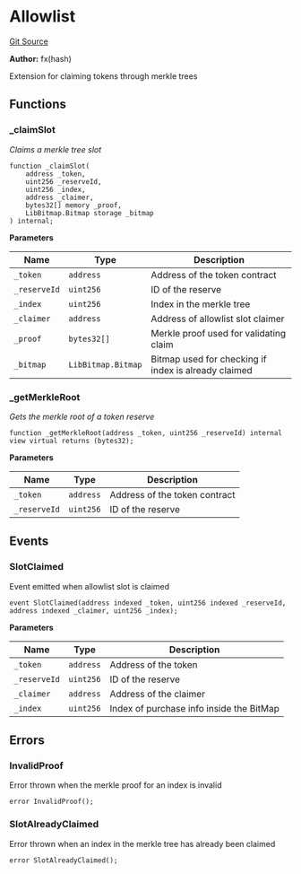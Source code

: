# Allowlist
[Git Source](https://github.com/fxhash/fxhash-evm-contracts/blob/941c33e8dcf9e8d32ef010e754110434710b4bd3/src/minters/extensions/Allowlist.sol)

**Author:**
fx(hash)

Extension for claiming tokens through merkle trees


## Functions
### _claimSlot

*Claims a merkle tree slot*


```solidity
function _claimSlot(
    address _token,
    uint256 _reserveId,
    uint256 _index,
    address _claimer,
    bytes32[] memory _proof,
    LibBitmap.Bitmap storage _bitmap
) internal;
```
**Parameters**

|Name|Type|Description|
|----|----|-----------|
|`_token`|`address`|Address of the token contract|
|`_reserveId`|`uint256`|ID of the reserve|
|`_index`|`uint256`|Index in the merkle tree|
|`_claimer`|`address`|Address of allowlist slot claimer|
|`_proof`|`bytes32[]`|Merkle proof used for validating claim|
|`_bitmap`|`LibBitmap.Bitmap`|Bitmap used for checking if index is already claimed|


### _getMerkleRoot

*Gets the merkle root of a token reserve*


```solidity
function _getMerkleRoot(address _token, uint256 _reserveId) internal view virtual returns (bytes32);
```
**Parameters**

|Name|Type|Description|
|----|----|-----------|
|`_token`|`address`|Address of the token contract|
|`_reserveId`|`uint256`|ID of the reserve|


## Events
### SlotClaimed
Event emitted when allowlist slot is claimed


```solidity
event SlotClaimed(address indexed _token, uint256 indexed _reserveId, address indexed _claimer, uint256 _index);
```

**Parameters**

|Name|Type|Description|
|----|----|-----------|
|`_token`|`address`|Address of the token|
|`_reserveId`|`uint256`|ID of the reserve|
|`_claimer`|`address`|Address of the claimer|
|`_index`|`uint256`|Index of purchase info inside the BitMap|

## Errors
### InvalidProof
Error thrown when the merkle proof for an index is invalid


```solidity
error InvalidProof();
```

### SlotAlreadyClaimed
Error thrown when an index in the merkle tree has already been claimed


```solidity
error SlotAlreadyClaimed();
```

